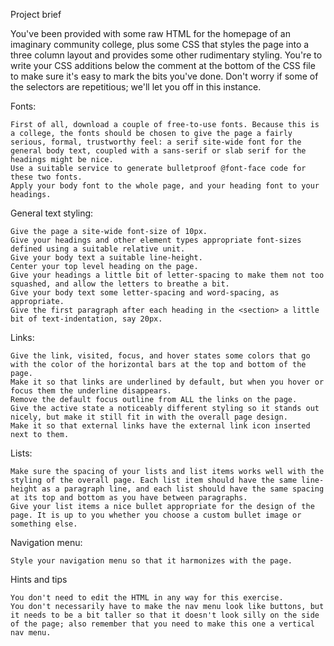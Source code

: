 Project brief

You've been provided with some raw HTML for the homepage of an imaginary community college, plus some CSS that styles the page into a three column layout and provides some other rudimentary styling. You're to write your CSS additions below the comment at the bottom of the CSS file to make sure it's easy to mark the bits you've done. Don't worry if some of the selectors are repetitious; we'll let you off in this instance.

Fonts:

    First of all, download a couple of free-to-use fonts. Because this is a college, the fonts should be chosen to give the page a fairly serious, formal, trustworthy feel: a serif site-wide font for the general body text, coupled with a sans-serif or slab serif for the headings might be nice.
    Use a suitable service to generate bulletproof @font-face code for these two fonts.
    Apply your body font to the whole page, and your heading font to your headings.

General text styling:

    Give the page a site-wide font-size of 10px.
    Give your headings and other element types appropriate font-sizes defined using a suitable relative unit.
    Give your body text a suitable line-height.
    Center your top level heading on the page.
    Give your headings a little bit of letter-spacing to make them not too squashed, and allow the letters to breathe a bit.
    Give your body text some letter-spacing and word-spacing, as appropriate.
    Give the first paragraph after each heading in the <section> a little bit of text-indentation, say 20px.

Links:

    Give the link, visited, focus, and hover states some colors that go with the color of the horizontal bars at the top and bottom of the page.
    Make it so that links are underlined by default, but when you hover or focus them the underline disappears.
    Remove the default focus outline from ALL the links on the page.
    Give the active state a noticeably different styling so it stands out nicely, but make it still fit in with the overall page design.
    Make it so that external links have the external link icon inserted next to them.

Lists:

    Make sure the spacing of your lists and list items works well with the styling of the overall page. Each list item should have the same line-height as a paragraph line, and each list should have the same spacing at its top and bottom as you have between paragraphs.
    Give your list items a nice bullet appropriate for the design of the page. It is up to you whether you choose a custom bullet image or something else.

Navigation menu:

    Style your navigation menu so that it harmonizes with the page.

Hints and tips

    You don't need to edit the HTML in any way for this exercise.
    You don't necessarily have to make the nav menu look like buttons, but it needs to be a bit taller so that it doesn't look silly on the side of the page; also remember that you need to make this one a vertical nav menu.

